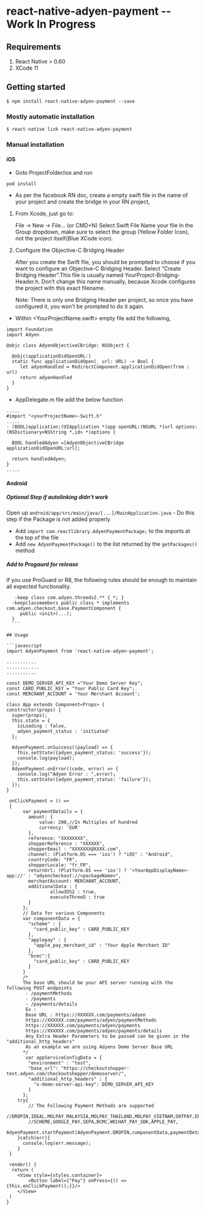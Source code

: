 # react-native-adyen-payment -- Work In Progress

## Requirements
  1. React Native > 0.60
  2. XCode 11

## Getting started

`$ npm install react-native-adyen-payment --save`

### Mostly automatic installation

`$ react-native link react-native-adyen-payment`

### Manual installation

#### iOS

 * Goto ProjectFolder/ios and run
 
 ```pod install```
 
 * As per the facebook RN doc, create a empty swift file in the name of your project and create the bridge in your RN project,

1. From Xcode, just go to:

      File → New → File… (or CMD+N)
      Select Swift File
      Name your file <YourProjectName>
      In the Group dropdown, make sure to select the group <YourProjectNameFolder>(Yellow Folder Icon), not the project itself(Blue XCode icon).
    
2. Configure the Objective-C Bridging Header

      After you create the Swift file, you should be prompted to choose if you want to configure an Objective-C Bridging Header. Select “Create Bridging Header”.This file is usually named YourProject-Bridging-Header.h. Don’t change this name manually, because Xcode configures the project with this exact filename.
    
    Note: There is only one Bridging Header per project, so once you have configured it, you won’t be prompted to do it again.

* Within <YourProjectName.swift> empty file add the following,
```
import Foundation
import Adyen

@objc class AdyenObjectiveCBridge: NSObject {
  
  @objc(applicationDidOpenURL:)
  static func applicationDidOpen(_ url: URL) -> Bool {
     let adyenHandled = RedirectComponent.applicationDidOpen(from : url)
     return adyenHandled
  }
}
```
* AppDelegate.m file add the below function
```
.....
#import "<yourProjectName>-Swift.h"
.....
- (BOOL)application:(UIApplication *)app openURL:(NSURL *)url options:(NSDictionary<NSString *,id> *)options {
  
  BOOL handledAdyen =[AdyenObjectiveCBridge applicationDidOpenURL:url];
  
  return handledAdyen;
}
.....
```
  
#### Android

##### Optional Step if autolinking didn't work
 Open up `android/app/src/main/java/[...]/MainApplication.java` - Do this step if the Package is not added properly
  - Add `import com.reactlibrary.AdyenPaymentPackage;` to the imports at the top of the file
  - Add `new AdyenPaymentPackage()` to the list returned by the `getPackages()` method

##### Add to Progaurd for release
  If you use ProGuard or R8, the following rules should be enough to maintain all expected functionality.
  ```-keep class com.adyen.checkout.base.model.** { *; }
     -keep class com.adyen.threeds2.** { *; }
    -keepclassmembers public class * implements com.adyen.checkout.base.PaymentComponent {
       public <init>(...);
    }
    ```
    
## Usage

```javascript
import AdyenPayment from 'react-native-adyen-payment';

...........
............
...........

const DEMO_SERVER_API_KEY ="Your Demo Server Key";
const CARD_PUBLIC_KEY = "Your Public Card Key";
const MERCHANT_ACCOUNT = 'Your Merchant Account';

class App extends Component<Props> {
  constructor(props) {
    super(props);
    this.state = {
      isLoading : false,
      adyen_payment_status : 'initiated'
    };
    
    AdyenPayment.onSuccess((payload) => {
      this.setState({adyen_payment_status: 'success'});
      console.log(payload);
    });
    AdyenPayment.onError((code, error) => {
      console.log("Adyen Error : ",error);
      this.setState({adyen_payment_status: 'failure'});
    });
  }
  
   onClickPayment = () =>
   {
        var paymentDetails = {
          amount: {
              value: 200,//In Multiples of hundred
              currency: 'EUR'
          },
          reference: "XXXXXXXX",
          shopperReference : "XXXXXX",
          shopperEmail : "XXXXXXX@XXXX.com",
          channel: (Platform.OS === 'ios') ? "iOS" : "Android",
          countryCode: "FR",
          shopperLocale: "fr_FR",
          returnUrl: (Platform.OS === 'ios') ? '<YourAppDisplayName>-app://' : "adyencheckout://<packageName>",
          merchantAccount: MERCHANT_ACCOUNT,
          additionalData : {
                  allow3DS2 : true,
                  executeThreeD : true
          }
        };
        // Data for various Components
        var componentData = {
          "scheme" : {
            "card_public_key" : CARD_PUBLIC_KEY
          },
          "applepay" : {
            "apple_pay_merchant_id" : "Your Apple Merchant ID"
          },
          "bcmc":{
            "card_public_key" : CARD_PUBLIC_KEY
          }
        }
        /*
        The base URL should be your API server running with the following POST endpoints
         - /paymentMethods
         - /payments
         - /payments/details
         Ex :
         Base URL : https://XXXXXX.com/payments/adyen
         https://XXXXXX.com/payments/adyen/paymentMethods
         https://XXXXXX.com/payments/adyen/payments
         https://XXXXXX.com/payments/adyen/payments/details
         Any Extra Header Parameters to be passed can be given in the "additional_http_headers"
         As an example we are using Adyens Demo Server Base URL
        */
         var appServiceConfigData = {
          "environment" : "test",
          "base_url": "https://checkoutshopper-test.adyen.com/checkoutshopper/demoserver/",
          "additional_http_headers" : {
            "x-demo-server-api-key": DEMO_SERVER_API_KEY
          }
        };
      try{
          // The Following Payment Methods are supported
          //DROPIN,IDEAL,MOLPAY_MALAYSIA,MOLPAY_THAILAND,MOLPAY_VIETNAM,DOTPAY,EPS,ENTERCASH,OPEN_BANKING,
          //SCHEME,GOOGLE_PAY,SEPA,BCMC,WECHAT_PAY_SDK,APPLE_PAY,
          AdyenPayment.startPayment(AdyenPayment.DROPIN,componentData,paymentDetails,appServiceConfigData)
      }catch(err){
        console.log(err.message);
      }
   }
   
   render() {
    return (
      <View style={styles.container}>
          <Button label={"Pay"} onPress={() => {this.onClickPayment();}}/>
      </View>
   )
  }
```
